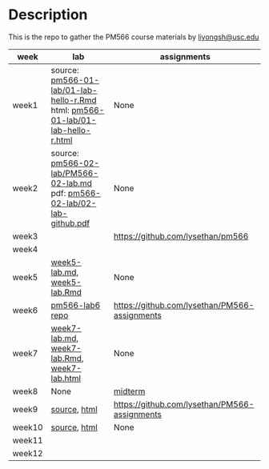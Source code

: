 # Description
This is the repo to gather the PM566 course materials by liyongsh@usc.edu


|   week   |    lab  | assignments|
| ---- | ---- | ---- |
|   week1   |source: [pm566-01-lab/01-lab-hello-r.Rmd](pm566-01-lab/01-lab-hello-r.Rmd)<br />html: [pm566-01-lab/01-lab-hello-r.html](https://ghcdn.rawgit.org/lysethan/PM566-labs/master/pm566-01-lab/01-lab-hello-r.html) |   None   |
|   week2  |source: [pm566-02-lab/PM566-02-lab.md](pm566-02-lab/PM566-02-lab.md)<br/> pdf: [pm566-02-lab/02-lab-github.pdf](https://ghcdn.rawgit.org/lysethan/PM566-labs/master/pm566-02-lab/02-lab-github.pdf)  |  None    |
|   week3   |      |   https://github.com/lysethan/pm566   |
|   week4   |      |      |
|   week5   |   [week5-lab.md](week5-lab.md), [week5-lab.Rmd](week5-lab.Rmd)   |    None  |
|   week6   | [pm566-lab6 repo](https://github.com/lysethan/pm566-lab6) | https://github.com/lysethan/PM566-assignments|
|   week7   |[week7-lab.md](week7-lab.md), [week7-lab.Rmd](week7-lab.Rmd), [week7-lab.html](week7-lab.html)|     None| 
|   week8   |  None  |   [midterm](https://github.com/lysethan/PM566-project)|   
|   week9   |  [source](week9-lab.Rmd), [html](https://ghcdn.rawgit.org/lysethan/PM566-labs/master/week9-lab.html)    |   https://github.com/lysethan/PM566-assignments|   
|   week10  | [source](week10-lab.Rmd), [html](https://ghcdn.rawgit.org/lysethan/PM566-labs/master/week10-lab.html)      |  None    |
|   week11  |     |     |
|   week12  |    |    |
